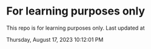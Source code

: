 # For learning purposes only
This repo is for learning purposes only.
Last updated at

Thursday, August 17, 2023 10:12:01 PM

